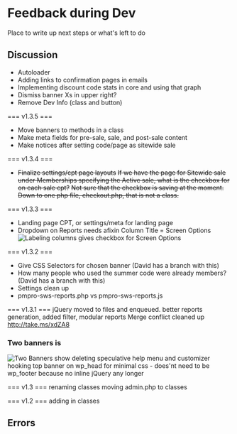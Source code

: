 # Feedback during Dev

Place to write up next steps or what's left to do

## Discussion
- Autoloader
- Adding links to confirmation pages in emails
- Implementing discount code stats in core and using that graph
- Dismiss banner Xs in upper right?
- Remove Dev Info (class and button)

=== v1.3.5 ===
- Move banners to methods in a class
- Make meta fields for pre-sale, sale, and post-sale content
- Make notices after setting code/page as sitewide sale

=== v1.3.4 ===
- <s>Finalize settings/cpt page layouts</s>
<s>If we have the page for Sitewide sale under Memberships specifying the Active sale, what is the checkbox for on each sale cpt?</s>
<s>Not sure that the checkbox is saving at the moment.</s>
<s>Down to one php file, checkout.php, that is not a class.</s>

=== v1.3.3 ===
- Landing page CPT, or settings/meta for landing page
- Dropdown on Reports needs afixin
Column Title = Screen Options ![Labeling columns gives checkbox for Screen Options](https://monosnap.com/image/QXU4oOs8icHUjR8pFqpTGRurwtULhj.png)

=== v1.3.2 ===
- Give CSS Selectors for chosen banner (David has a branch with this)
- How many people who used the summer code were already members? (David has a branch with this)
- Settings clean up
- pmpro-sws-reports.php vs pmpro-sws-reports.js

=== v1.3.1 ===
jQuery moved to files and enqueued.
better reports generation, added filter, modular reports
Merge conflict cleaned up
http://take.ms/xdZA8
### Two banners is
![Two Banners show](https://monosnap.com/image/9vY49q80NYG8Z5et9nJs58wKRn1Tfs.png)
deleting speculative help menu and customizer
hooking top banner on wp_head for minimal css - does'nt need to be
wp_footer because no inline jQuery any longer

=== v1.3 ===
renaming classes
moving admin.php to classes

=== v1.2 ===
adding in classes


## Errors
